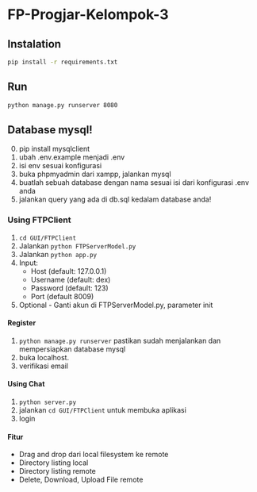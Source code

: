 # FP-Progjar-Kelompok-3

## Instalation
```bash
pip install -r requirements.txt
```
## Run
```bash
python manage.py runserver 8080
```
## Database mysql!
0. pip install mysqlclient 
1. ubah .env.example menjadi .env
2. isi env sesuai konfigurasi
3. buka phpmyadmin dari xampp, jalankan mysql
4. buatlah sebuah database dengan nama sesuai isi dari konfigurasi .env anda
5. jalankan query yang ada di db.sql kedalam database anda!

### Using FTPClient
1. ```cd GUI/FTPClient```
2. Jalankan ```python FTPServerModel.py```
3. Jalankan ```python app.py```
4. Input:
    * Host (default: 127.0.0.1)
    * Username (default: dex)
    * Password (default: 123)
    * Port (default 8009)
5. Optional - Ganti akun di FTPServerModel.py, parameter init


#### Register
1. ```python manage.py runserver``` pastikan sudah menjalankan dan mempersiapkan database mysql 
2. buka localhost. 
3. verifikasi email

#### Using Chat
1. ```python server.py```
2. jalankan ```cd GUI/FTPClient``` untuk membuka aplikasi
3. login


#### Fitur
* Drag and drop dari local filesystem ke remote
* Directory listing local
* Directory listing remote
* Delete, Download, Upload File remote
